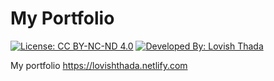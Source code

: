 # My Portfolio

[![License: CC BY-NC-ND 4.0](https://img.shields.io/badge/License-CC%20BY--NC--ND%204.0-lightgrey.svg)](https://creativecommons.org/licenses/by-nc-nd/4.0/)
[![Developed By: Lovish Thada](https://img.shields.io/badge/Developed%20By-Lovish%20Thada-red.svg)](http://www.lovishthada.in)


My portfolio <a href="https://lovishthada.netlify.com" target="_blank">https://lovishthada.netlify.com</a>